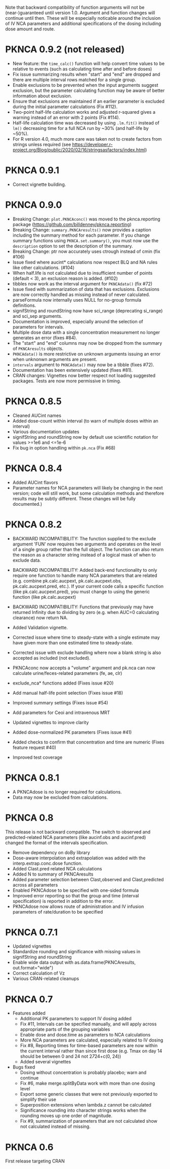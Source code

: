 Note that backward compatibility of function arguments will not be
(near-)guaranteed until version 1.0.  Argument and function changes
will continue until then.  These will be especially noticable around
the inclusion of IV NCA parameters and additional specifications of
the dosing including dose amount and route.

# PKNCA 0.9.2 (not released)

* New feature: the `time_calc()` function will help convert time values to be
  relative to events (such as calculating time after and before doses)
* Fix issue summarizing results when "start" and "end" are dropped and there are
  multiple interval rows matched for a single group.
* Enable exclusions to be prevented when the input arguments suggest exclusion,
  but the parameter calculating function may be aware of better information about
  exclusion.
* Ensure that exclusions are maintained if an earlier parameter is excluded
  during the initial parameter calculations (Fix #112).
* Two-point half-life calculation works and adjusted r-squared gives a warning
  instead of an error with 2 points (Fix #114).
* Half-life calculation time was decreased by using `.lm.fit()` instead of
  `lm()` decreasing time for a full NCA run by ~30% (and half-life by ~50%).
* For R version 4.0, much more care was taken not to create factors from strings
  unless required (see
  https://developer.r-project.org/Blog/public/2020/02/16/stringsasfactors/index.html)

# PKNCA 0.9.1

* Correct vignette building.

# PKNCA 0.9.0

* Breaking Change: `plot.PKNCAconc()` was moved to the pknca.reporting package
  (https://github.com/billdenney/pknca.reporting)
* Breaking Change: `summary.PKNCAresults()` now provides a caption
  including the summary method for each parameter.  If you change
  summary functions using `PKNCA.set.summary()`, you must now use the
  `description` option to set the description of the summary.
* Breaking Change: ptr now accurately uses ctrough instead of cmin (fix #106)
* Issue fixed where aucint* calculations now respect BLQ and NA rules like other
  calculations. (#104)
* When half.life is not calculated due to insufficient number of points (default
  < 3), an exclusion reason is added. (#102)
* tibbles now work as the interval argument for `PKNCAdata()` (fix #72)
* Issue fixed with summarization of data that has exclusions.
  Exclusions are now correctly handled as missing instead of never
  calculated.
* parseFormula now internally uses NULL for no-group formula definitions.
* signifString and roundString now have sci_range (deprecating si_range) and
  sci_sep arguments.
* Documentation is improved, especially around the selection of
  parameters for intervals.
* Multiple dose data with a single concentration measurement no longer
  generates an error (fixes #84).
* The "start" and "end" columns may now be dropped from the summary of
  `PKNCAresults` objects.
* `PKNCAdata()` is more restrictive on unknown arguments issuing an error
  when unknonwn arguments are present.
* `intervals` argument to `PKNCAdata()` may now be a tibble (fixes #72).
* Documentation has been extensively updated (fixes #81).
* CRAN changes: Vignettes now better respect not loading suggested
  packages.  Tests are now more permissive in timing.

# PKNCA 0.8.5

* Cleaned AUCint names
* Added dose-count within interval (to warn of multiple doses within an
  interval)
* Various documentation updates
* signifString and roundString now by default use scientific notation
  for values >=1e6 and <=1e-6
* Fix bug in option handling within `pk.nca` (Fix #68)

# PKNCA 0.8.4

* Added AUCint flavors
* Parameter names for NCA parameters will likely be changing in the
  next version; code will still work, but some calculation methods and
  therefore results may be subtly different.  These changes will be
  fully documented.)

# PKNCA 0.8.2

* BACKWARD INCOMPATIBILITY: The function supplied to the exclude
  argument 'FUN' now requires two arguments and operates on the level
  of a single group rather than the full object.  The function can
  also return the reason as a character string instead of a logical
  mask of when to exclude data.
* BACKWARD INCOMPATIBILITY: Added back-end functionality to only
  require one function to handle many NCA parameters that are related
  (e.g. combine pk.calc.aucpext, pk.calc.aucpext.obs,
  pk.calc.aucpext.pred, etc.).  If your current code calls a specific
  function (like pk.calc.aucpext.pred), you must change to using the
  generic function (like pk.calc.aucpext)
* BACKWARD INCOMPATIBILITY: Functions that previously may have
  returned Infinity due to dividing by zero (e.g. when AUC=0
  calculating clearance) now return NA.

* Added Validation vignette.

* Corrected issue where time to steady-state with a single estimate
  may have given more than one estimated time to steady-state.
* Corrected issue with exclude handling where now a blank string is
  also accepted as included (not excluded).
* PKNCAconc now accepts a "volume" argument and pk.nca can now
  calculate urine/feces-related parameters (fe, ae, clr)
* exclude_nca* functions added (Fixes issue #20)
* Add manual half-life point selection (Fixes issue #18)
* Improved summary settings (Fixes issue #54)
* Add parameters for Ceoi and intravenous MRT
* Updated vignettes to improve clarity
* Added dose-normalized PK parameters (Fixes issue #41)
* Added checks to confirm that concentration and time are numeric
  (Fixes feature request #40)
* Improved test coverage

# PKNCA 0.8.1

* A PKNCAdose is no longer required for calculations.
* Data may now be excluded from calculations.

# PKNCA 0.8

This release is not backward compatible.  The switch to observed and
predicted-related NCA parameters (like aucinf.obs and aucinf.pred)
changed the format of the intervals specification.

* Remove dependency on doBy library
* Dose-aware interpolation and extrapolation was added with the interp.extrap.conc.dose function.
* Added Clast.pred related NCA calculations
* Added N to summary of PKNCAresults
* Added parameter selection between Clast,observed and Clast,predicted across all parameters
* Enabled PKNCAdose to be specified with one-sided formula
* Improved error reporting so that the group and time (interval specification) is reported in addition to the error.
* PKNCAdose now allows route of administration and IV infusion parameters of rate/duration to be specified

# PKNCA 0.7.1

* Updated vignettes
* Standardize rounding and significance with missing values in signifString and roundString
* Enable wide data output with as.data.frame(PKNCAresults, out.format="wide")
* Correct calculation of Vz
* Various CRAN-related cleanups

# PKNCA 0.7

* Features added
  * Additional PK parameters to support IV dosing added
  * Fix #11, Intervals can be specified manually, and will apply across appropriate parts of the grouping variables
  * Enable dose and dose.time as parameters to NCA calculations
  * More NCA parameters are calculated, especially related to IV dosing
  * Fix #8, Reporting times for time-based parameters are now within the current interval rather than since first dose (e.g. Tmax on day 14 should be between 0 and 24 not 2*7*24+c(0, 24))
  * Added several vignettes
* Bugs fixed
  * Dosing without concentration is probably placebo; warn and continue
  * Fix #6, make merge.splitByData work with more than one dosing level
  * Export some generic classes that were not previously exported to simplify their use
  * Superposition extensions when lambda.z cannot be calculated
  * Significance rounding into character strings works when the rounding moves up one order of magnitude.
  * Fix #9, summarization of parameters that are not calculated show not calculated instead of missing.

# PKNCA 0.6

First release targeting CRAN
